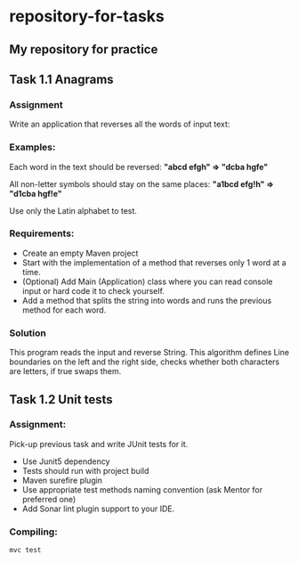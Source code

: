 # repository-for-tasks
 ## My repository for practice


## Task 1.1 Anagrams
### Assignment
Write an application that reverses all the words of input text:

### Examples:
Each word in the text should be reversed: **"abcd efgh" => "dcba hgfe"**

All non-letter symbols should stay on the same places: **"a1bcd efg!h" => "d1cba hgf!e"**

Use only the Latin alphabet to test.

### Requirements:
- Create an empty Maven project
- Start with the implementation of a method that reverses only 1 word at a time.
- (Optional) Add Main (Application) class where you can read console input or hard code it to check yourself.
- Add a method that splits the string into words and runs the previous method for each word.

### Solution
This program reads the input and reverse String. This algorithm defines Line boundaries on the left and the right side, checks whether both characters are letters, if true swaps them.

## Task 1.2 Unit tests
### Assignment:

Pick-up previous task and write JUnit tests for it.
- Use Junit5 dependency
- Tests should run with project build
- Maven surefire plugin
- Use appropriate test methods naming convention (ask Mentor for preferred one)
- Add Sonar lint plugin support to your IDE.
### Compiling:
```
mvc test
```
